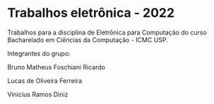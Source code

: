# Trabalhos eletrônica - 2022
Trabalhos para a disciplina de Eletrônica para Computação do curso Bacharelado em Ciências da Computação - ICMC USP.

Integrantes do grupo:

Bruno Matheus Foschiani Ricardo

Lucas de Oliveira Ferreira

Vinicius Ramos Diniz
